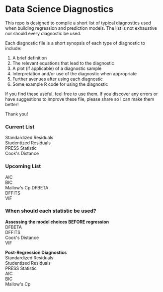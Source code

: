 # Data Science Diagnostics

This repo is designed to compile a short list of typical diagnostics used when building regression and prediction models. The list is not exhaustive nor should every diagnostic be used.  

Each diagnostic file is a short synopsis of each type of diagnostic to include:  
1. A brief definition  
2. The relevant equations that lead to the diagnostic  
3. A plot (if applicable) of a diagnostic sample  
4. Interpretation and/or use of the diagnostic when appropriate  
5. Further avenues after using each diagnostic  
6. Some example R code for using the diagnostic  

If you find these useful, feel free to use them. If you discover any errors or have suggestions to improve these file, please share so I can make them better!

Thank you!

### Current List  
Standardized Residuals  
Studentized Residuals  
PRESS Statistic  
Cook's Distance  

### Upcoming List
AIC  
BIC  
Mallow's Cp 
DFBETA  
DFFITS  
VIF  

### When should each statistic be used?
**Assessing the model choices BEFORE regression**  
DFBETA  
DFFITS  
Cook's Distance  
VIF  

**Post-Regression Diagnostics**  
Standardized Residuals  
Studentized Residuals  
PRESS Statistic  
AIC  
BIC  
Mallow's Cp
